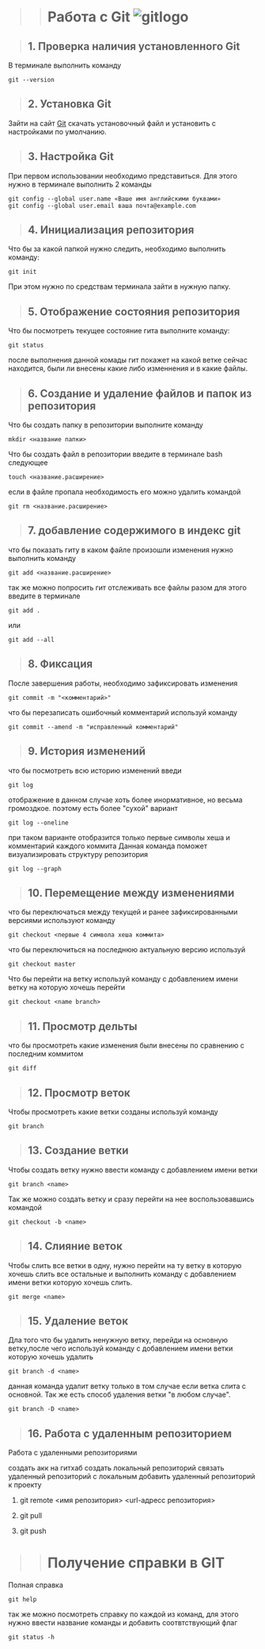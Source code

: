 
>># Работа с Git ![gitlogo](Git.png)

>## 1. Проверка наличия установленного Git
В терминале выполнить команду 
```
git --version
```
>## 2. Установка Git
Зайти на сайт [Git](https://git-scm.com/downloads) скачать установочный файл и установить с настройками по умолчанию.
>## 3. Настройка Git
При первом использовании необходимо представиться. Для этого нужно в терминале выполнить 2 команды
```
git config --global user.name «Ваше имя английскими буквами»
git config --global user.email ваша почта@example.com
```
>## 4. Инициализация репозитория
Что бы за какой папкой нужно следить, необходимо выполнить команду:
```
git init
```
При этом нужно по средствам терминала зайти в нужную папку.
>## 5. Отображение состояния репозитория
Что бы посмотреть текущее состояние гита выполните команду:
```
git status
```
после выполнения данной комады гит покажет на какой ветке сейчас находится, были ли внесены какие либо изменнения и в какие файлы.
>## 6. Создание и удаление файлов и папок из репозитория
Что бы создать папку в репозитории выполните команду
```
mkdir <название папки>
```
Что бы создать файл в репозитории введите в терминале bash следующее
```
touch <название.расширение>
```
если в файле пропала необходимость его можно удалить командой
```
git rm <название.расширение>
```
>## 7. добавление содержимого в индекс git
что бы показать гиту в каком файле произошли изменения нужно выполнить команду
```
git add <название.расширение>
```
так же можно попросить гит отслеживать все файлы разом для этого введите в терминале
```
git add .
```
или
```
git add --all
```
>## 8. Фиксация
После завершения работы, необходимо зафиксировать изменения
```
git commit -m "<комментарий>"
```
что бы перезаписать ошибочный комментарий используй команду
```
git commit --amend -m "исправленный комментарий"
```
>## 9. История изменений
что бы посмотреть всю историю изменений введи
```
git log
```
отображение в данном случае хоть более инормативное, но весьма громоздкое. поэтому есть более "сухой" вариант
```
git log --oneline
```
при таком варианте отобразится только первые символы хеша и комментарий каждого коммита
Данная команда поможет визуализировать структуру репозитория
```
git log --graph
```
>## 10. Перемещение между изменениями
что бы переключаться между текущей и ранее зафиксированными версиями используют команду
```
git checkout <первые 4 символа хеша коммита>
```
что бы переключиться на последнюю актуальную версию используй
```
git checkout master
```
Что бы перейти на ветку используй команду с добавлением имени ветку на которую хочешь перейти
```
git checkout <name branch>
```
>## 11.  Просмотр дельты
что бы просмотреть какие изменения были внесены по сравнению с последним коммитом 
```
git diff
```
>## 12. Просмотр веток
Чтобы просмотреть какие ветки созданы используй команду
```
git branch
```
>## 13. Создание ветки
Чтобы создать ветку нужно ввести команду с добавлением имени ветки
```
git branch <name>
```
Так же можно создать ветку и сразу перейти на нее воспользовавшись командой
```
git checkout -b <name>
```
>## 14. Слияние веток
Чтобы слить все ветки в одну, нужно перейти на ту ветку в которую хочешь слить все остальные и выполнить команду с добавлением имени ветки которую хочешь слить.
```
git merge <name>
```
>## 15. Удаление веток
Дла того что бы удалить ненужную ветку, перейди на основную ветку,после чего используй команду с добавлением имени ветки которую хочешь удалить
```
git branch -d <name>
```
данная команда удалит ветку только в том случае если ветка слита с основной. Так же есть способ удаления ветки "в любом случае".
```
git branch -D <name>
```

>## 16. Работа с удаленным репозиторием
Работа с удаленными репозиториями

создать акк на гитхаб
создать локальный репозиторий
связать удаленный репозиторий с локальным
добавить удаленный репозиторий к проекту

  1. git remote <имя репозитория> <url-адресс репозитория>

  2. git pull

  3. git push

>># Получение справки в GIT
Полная справка
```
git help
```
так же можно посмотреть справку по каждой из команд, для этого нужно ввести название команды и добавить соотвтствующий флаг
```
git status -h
```